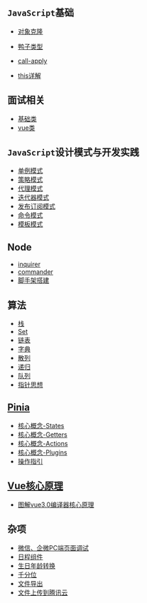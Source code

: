 

## `JavaScript`基础

- [对象克隆](https://kfhechenglong.github.io/blog/javascript/clone.html)

- [鸭子类型](https://kfhechenglong.github.io/blog/javascript/duck.html)

- [call-apply](./docs/javascript/call-apply.md)

- [this详解](./docs/javascript/this.md)
## 面试相关

- <a href="./docs/面试/truth-value/README.md">基础类</a>
- <a href="./docs/面试/vue/README.md">vue类</a>

## `JavaScript`设计模式与开发实践

- <a href="./docs/design-mode/single.md">单例模式</a>
- <a href="./docs/design-mode/2.策略模式/README.md">策略模式</a>
- <a href="./docs/design-mode/3.代理模式/README.md">代理模式</a>
- <a href="./docs/design-mode/4.迭代器模式/README.md">迭代器模式</a>
- <a href="./docs/design-mode/5.发布订阅模式/README.md">发布订阅模式</a>
- <a href="./docs/design-mode/6.命令模式/1.命令模式实现菜单管理.md">命令模式</a>
- <a href="./docs/design-mode/7.模板模式/README.md">模板模式</a>

## Node
- <a href="./docs/node/inquirer/README.md">inquirer</a>
- <a href="./docs/node/node-commander/README.md">commander</a>
- <a href="./docs/cli/README.md">脚手架搭建</a>
## 算法
- <a href="./docs/算法/1.栈/README.md">栈</a>
- <a href="./docs/算法/2.Set/README.md">Set</a>
- <a href="./docs/算法/3.链表/README.md">链表</a>
- <a href="./docs/算法/4.字典/README.md">字典</a>
- <a href="./docs/算法/5.散列表/README.md">散列</a>
- <a href="./docs/算法/6.递归/README.md">递归</a>
- <a href="./docs/算法/7.队列/queue.md">队列</a>
- <a href="./docs/算法/8.指针思想/README.md">指针思想</a>

## [Pinia](./docs/Pinia/README.md)

- <a href="./docs/Pinia/核心概念/README.md">核心概念-States</a>
- <a href="./docs/Pinia/核心概念/Getters.md">核心概念-Getters</a>
- <a href="./docs/Pinia/核心概念/Actions.md">核心概念-Actions</a>
- <a href="./docs/Pinia/核心概念/Plugins.md">核心概念-Plugins</a>
- <a href="./docs/Pinia/操作指引/README.md">操作指引</a>
## [Vue核心原理](./docs/vue核心原理/README.md)

- <a href="./docs/vue核心原理/图解vue3.0编译器核心原理.md">图解vue3.0编译器核心原理</a>
## 杂项
- <a href="./docs/工具/wx-pc-dev.md">微信、企微PC端页面调试</a>
- <a href="./docs/other/fullCalendar/README.md">日程组件</a>
- <a href="./docs/uitls/format-date/README.md">生日年龄转换</a>
- <a href="./docs/uitls/千分位.md">千分位</a>
- <a href="./docs/uitls/exportFiles.md">文件导出</a>
- <a href="./docs/other/upload-files/README.md">文件上传到腾讯云</a>